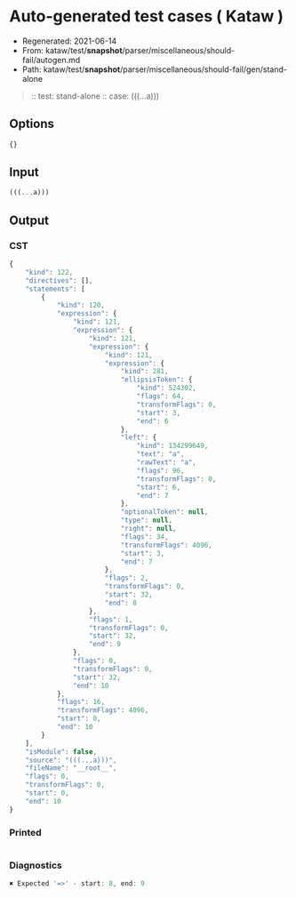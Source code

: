# Auto-generated test cases ( Kataw )
- Regenerated: 2021-06-14
- From: kataw/test/__snapshot__/parser/miscellaneous/should-fail/autogen.md
- Path: kataw/test/__snapshot__/parser/miscellaneous/should-fail/gen/stand-alone
> :: test: stand-alone
> :: case: (((...a)))
## Options

`````js
{}
`````
## Input

`````js
(((...a)))
`````
## Output

### CST

```javascript
{
    "kind": 122,
    "directives": [],
    "statements": [
        {
            "kind": 120,
            "expression": {
                "kind": 121,
                "expression": {
                    "kind": 121,
                    "expression": {
                        "kind": 121,
                        "expression": {
                            "kind": 281,
                            "ellipsisToken": {
                                "kind": 524302,
                                "flags": 64,
                                "transformFlags": 0,
                                "start": 3,
                                "end": 6
                            },
                            "left": {
                                "kind": 134299649,
                                "text": "a",
                                "rawText": "a",
                                "flags": 96,
                                "transformFlags": 0,
                                "start": 6,
                                "end": 7
                            },
                            "optionalToken": null,
                            "type": null,
                            "right": null,
                            "flags": 34,
                            "transformFlags": 4096,
                            "start": 3,
                            "end": 7
                        },
                        "flags": 2,
                        "transformFlags": 0,
                        "start": 32,
                        "end": 8
                    },
                    "flags": 1,
                    "transformFlags": 0,
                    "start": 32,
                    "end": 9
                },
                "flags": 0,
                "transformFlags": 0,
                "start": 32,
                "end": 10
            },
            "flags": 16,
            "transformFlags": 4096,
            "start": 0,
            "end": 10
        }
    ],
    "isModule": false,
    "source": "(((...a)))",
    "fileName": "__root__",
    "flags": 0,
    "transformFlags": 0,
    "start": 0,
    "end": 10
}
```

### Printed

```javascript

```

### Diagnostics

```javascript
✖ Expected '=>' - start: 8, end: 9

```

